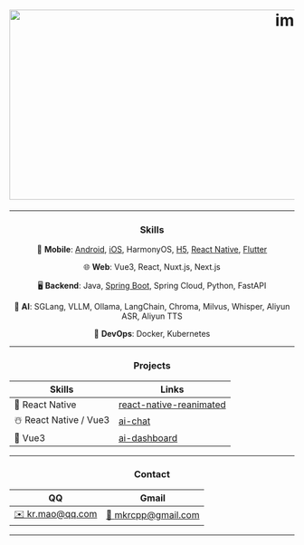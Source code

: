 <h1 align="center"><img width="1008" height="336" alt="image" src="https://github.com/user-attachments/assets/efde036c-7a5d-409c-9ac1-62a61a7f6915" /></h1>

---

<h3 align="center">Skills</h3>
<p align="center">📱 <strong>Mobile</strong>: <a href="https://github.com/krmao/template/tree/androidx/mobile/android">Android</a>, <a href="https://github.com/krmao/template/tree/androidx/mobile/IOS">iOS</a>, HarmonyOS, <a href="https://github.com/krmao/template/tree/androidx/mobile/hybird_vue">H5</a>, <a href="https://github.com/krmao/template/tree/androidx/mobile/react_native">React Native</a>, <a href="https://github.com/krmao/template/tree/androidx/mobile/flutter_module">Flutter</a></p>
<p align="center">🌐 <strong>Web</strong>: Vue3, React, Nuxt.js, Next.js</p>
<p align="center">🖥️ <strong>Backend</strong>: Java, <a href="https://github.com/krmao/template/tree/androidx/service/service-template">Spring Boot</a>, Spring Cloud, Python, FastAPI</p>
<p align="center">🤖 <strong>AI</strong>: SGLang, VLLM, Ollama, LangChain, Chroma, Milvus, Whisper, Aliyun ASR, Aliyun TTS</p>
<p align="center">🚀 <strong>DevOps</strong>: Docker, Kubernetes</p>

---


<h3 align="center">Projects</h3>

| Skills | Links |
|------|------|
| 🎃 React Native | <a href="https://github.com/user-attachments/assets/1aa41153-a63b-4d65-adab-e77064b12a46">react-native-reanimated</a> |
| ☃️ React Native / Vue3 | <a href="https://github.com/user-attachments/assets/700781e2-580b-4652-9e43-fb38b33675df">ai-chat</a> |
| 🐣 Vue3 | <a href="https://github.com/user-attachments/assets/47e43bd1-5e46-4d19-88be-d11056059f22">ai-dashboard</a> |


---


<h3 align="center">Contact</h3>

| QQ | Gmail |
|-------|-------|
| <a href="mailto:kr.mao@qq.com">✉️ kr.mao@qq.com</a> | <a href="mailto:mkrcpp@gmail.com">📧 mkrcpp@gmail.com</a> |

---
